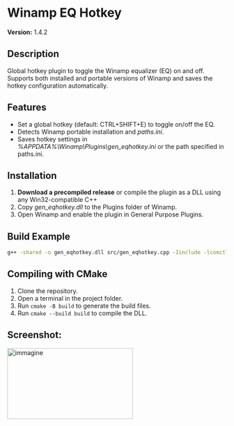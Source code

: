 # Winamp EQ Hotkey

**Version:** 1.4.2  

## Description
Global hotkey plugin to toggle the Winamp equalizer (EQ) on and off.  
Supports both installed and portable versions of Winamp and saves the hotkey configuration automatically.

## Features
- Set a global hotkey (default: CTRL+SHIFT+E) to toggle on/off the EQ.
- Detects Winamp portable installation and *paths.ini*.
- Saves hotkey settings in *%APPDATA%\Winamp\Plugins\gen_eqhotkey.ini* or the path specified in paths.ini.

## Installation
1. **Download a precompiled release** or compile the plugin as a DLL using any Win32-compatible C++
2. Copy *gen_eqhotkey.dll* to the Plugins folder of Winamp.
3. Open Winamp and enable the plugin in General Purpose Plugins.



## Build Example
```bash
g++ -shared -o gen_eqhotkey.dll src/gen_eqhotkey.cpp -Iinclude -lcomctl32 -luser32 -lshell32
```

## Compiling with CMake
1. Clone the repository.
2. Open a terminal in the project folder.
3. Run `cmake -B build` to generate the build files.
4. Run `cmake --build build` to compile the DLL.

## Screenshot:

<img width="288" height="163" alt="immagine" src="https://github.com/user-attachments/assets/88eef343-18a8-41ce-8b4d-c778cc029326" />
